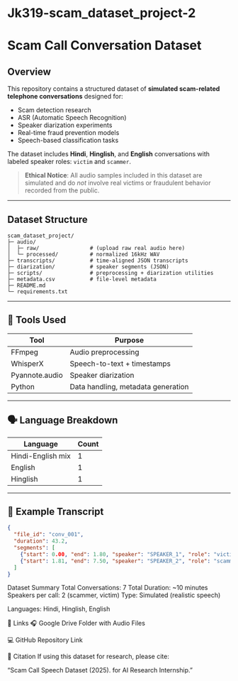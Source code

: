 # Jk319-scam_dataset_project-2

# Scam Call Conversation Dataset

##  Overview

This repository contains a structured dataset of **simulated scam-related telephone conversations** designed for:

* Scam detection research
* ASR (Automatic Speech Recognition)
* Speaker diarization experiments
* Real-time fraud prevention models
* Speech-based classification tasks

The dataset includes **Hindi**, **Hinglish**, and **English** conversations with labeled speaker roles: `victim` and `scammer`.

>  **Ethical Notice**: All audio samples included in this dataset are simulated and do *not* involve real victims or fraudulent behavior recorded from the public.

---

##  Dataset Structure

```
scam_dataset_project/
├─ audio/
│  ├─ raw/                # (upload raw real audio here)
│  └─ processed/          # normalized 16kHz WAV
├─ transcripts/           # time-aligned JSON transcripts
├─ diarization/           # speaker segments (JSON)
├─ scripts/               # preprocessing + diarization utilities
├─ metadata.csv           # file-level metadata
├─ README.md
└─ requirements.txt
```


---

## 🧠 Tools Used
| Tool | Purpose |
|------|----------|
| FFmpeg | Audio preprocessing |
| WhisperX | Speech-to-text + timestamps |
| Pyannote.audio | Speaker diarization |
| Python | Data handling, metadata generation |

---

## 🗣️ Language Breakdown
| Language | Count |
|-----------|--------|
| Hindi-English mix | 1 |
| English | 1 |
| Hinglish | 1 |

---

## 💬 Example Transcript
```json
{
  "file_id": "conv_001",
  "duration": 43.2,
  "segments": [
    {"start": 0.00, "end": 1.80, "speaker": "SPEAKER_1", "role": "victim", "text": "Hello?"},
    {"start": 1.81, "end": 7.50, "speaker": "SPEAKER_2", "role": "scammer", "text": "Sir, main bank fraud department se bol raha hoon. Aapka card block hone wala hai."}
  ]
}
```
Dataset Summary
Total Conversations: 7
Total Duration: ~10 minutes
Speakers per call: 2 (scammer, victim)
Type: Simulated (realistic speech)

Languages: Hindi, Hinglish, English

🔗 Links
🎧 Google Drive Folder with Audio Files

💻 GitHub Repository Link

🧾 Citation
If using this dataset for research, please cite:

“Scam Call Speech Dataset (2025).  for AI Research Internship.”
